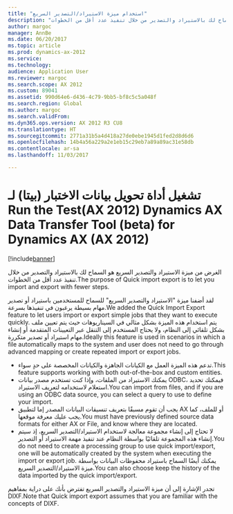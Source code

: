 ```yaml
---
title: "استخدام ميزة الاستيراد/التصدير السريع"
description: "الغرض من ميزة الاستيراد والتصدير السريع هو السماح لك بالاستيراد والتصدير من خلال تنفيذ عدد أقل من الخطوات."
author: margoc
manager: AnnBe
ms.date: 06/20/2017
ms.topic: article
ms.prod: dynamics-ax-2012
ms.service: 
ms.technology: 
audience: Application User
ms.reviewer: margoc
ms.search.scope: AX 2012
ms.custom: 89041
ms.assetid: 990d64e6-d436-4c79-9bb5-bf8c5c5a048f
ms.search.region: Global
ms.author: margoc
ms.search.validFrom: 
ms.dyn365.ops.version: AX 2012 R3 CU8
ms.translationtype: HT
ms.sourcegitcommit: 2771a31b5a4d418a27de0ebe1945d1fed2d8d6d6
ms.openlocfilehash: 14b4a56a229a2e1eb15c29eb7a89a89ac31e58db
ms.contentlocale: ar-sa
ms.lasthandoff: 11/03/2017

---
```


# <a name="run-the-test-data-transfer-tool-beta-for-dynamics-ax-ax-2012"></a><span data-ttu-id="850fb-103">تشغيل ‏‫أداة تحويل بيانات الاختبار (بيتا) لـ Dynamics AX ‏(AX 2012)</span><span class="sxs-lookup"><span data-stu-id="850fb-103">Run the Test Data Transfer Tool (beta) for Dynamics AX (AX 2012)</span></span>

[!include[banner](../../includes/banner.md)]


<span data-ttu-id="850fb-104">الغرض من ميزة الاستيراد والتصدير السريع هو السماح لك بالاستيراد والتصدير من خلال تنفيذ عدد أقل من الخطوات.</span><span class="sxs-lookup"><span data-stu-id="850fb-104">The purpose of Quick import export is to let you import and export with fewer steps.</span></span>

<span data-ttu-id="850fb-105">لقد أضفنا ميزة "الاستيراد والتصدير السريع" للسماح للمستخدمين باستيراد أو تصدير مهام بسيطة يرغبون في تنفيذها بسرعة.</span><span class="sxs-lookup"><span data-stu-id="850fb-105">We added the Quick Import Export feature to let users import or export simple jobs that they want to execute quickly.</span></span> <span data-ttu-id="850fb-106">يتم استخدام هذه الميزة بشكل مثالي في السيناريوهات حيث يتم تعيين ملف بشكل تلقائي إلى النظام، ولا يحتاج المستخدم إلى التنقل عبر التعيينات المتقدمة أو إنشاء مهام استيراد أو تصدير متكررة.</span><span class="sxs-lookup"><span data-stu-id="850fb-106">Ideally this feature is used in scenarios in which a file automatically maps to the system and user does not need to go through advanced mapping or create repeated import or export jobs.</span></span>

-   <span data-ttu-id="850fb-107">تدعم هذه الميزة العمل مع الكيانات الجاهزة والكيانات المخصصة على حدٍ سواء.</span><span class="sxs-lookup"><span data-stu-id="850fb-107">This feature supports working with both out-of-the-box and custom entities.</span></span>
-   <span data-ttu-id="850fb-108">يمكنك الاستيراد من الملفات، وإذا كنت تستخدم مصدر بيانات ODBC، فيمكنك تحديد استعلام لاستخدامه لتعريف الاستيراد.</span><span class="sxs-lookup"><span data-stu-id="850fb-108">You can import from files, and if you are using an ODBC data source, you can select a query to use to define your import.</span></span>
-   <span data-ttu-id="850fb-109">يجب أن تقوم مسبقًا بتعريف تنسيقات البيانات المصدر إما لتطبيق AX أو للملف، كما يجب عليك معرفة موقعها.</span><span class="sxs-lookup"><span data-stu-id="850fb-109">You must have previously defined source data formats for either AX or File, and know where they are located.</span></span>
-   <span data-ttu-id="850fb-110">لا تحتاج إلى إنشاء مجموعة معالجة لاستخدام الاستيراد/التصدير السريع، إذ سيتم إنشاء هذه المجموعة تلقائيًا بواسطة النظام عند تنفيذ مهمة الاستيراد أو التصدير.</span><span class="sxs-lookup"><span data-stu-id="850fb-110">You do not need to create a processing group to use quick import/export, one will be automatically created by the system when executing the import or export job.</span></span> <span data-ttu-id="850fb-111">يمكنك أيضًا السماح باستيراد محفوظات البيانات بواسطة ميزة الاستيراد/التصدير السريع.</span><span class="sxs-lookup"><span data-stu-id="850fb-111">You can also choose keep the history of the data imported by the quick import/export.</span></span>

  <span data-ttu-id="850fb-112">تجدر الإشارة إلى أن ميزة الاستيراد والتصدير السريع تفترض بأنك على دراية بمفاهيم DIXF.</span><span class="sxs-lookup"><span data-stu-id="850fb-112">Note that Quick import export assumes that you are familiar with the concepts of DIXF.</span></span>





